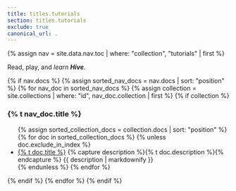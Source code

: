 ```yaml
---
title: titles.tutorials
section: titles.tutorials
exclude: true
canonical_url: .
---
```

{% assign nav = site.data.nav.toc | where: "collection", "tutorials" | first %}
<section id="{{ doc.id | slugify }}" class="row {{ doc.id | slugify }}">
  <section class="row">
    <p>Read, play, and <i>learn <b>Hive</b></i>.</p>
    {% if nav.docs %}
      {% assign sorted_nav_docs = nav.docs | sort: "position" %}
      {% for nav_doc in sorted_nav_docs %}
        {% assign collection = site.collections | where: "id", nav_doc.collection | first %}
        {% if collection %}
          <a id="{{ nav_doc.collection | slugify }}"></a>
          <h3>{% t nav_doc.title %}</h3>
          <ul>
            {% assign sorted_collection_docs = collection.docs | sort: "position" %}
            {% for doc in sorted_collection_docs %}
              {% unless doc.exclude_in_index %}
              <li>
                <a href="{{ doc.id | relative_url }}.html">{% t doc.title %}</a>
                {% capture description %}{% t doc.description %}{% endcapture %}
                <span class="overview">{{ description | markdownify }}</span>
              </li>
              {% endunless %}
            {% endfor %}
          </ul>
        {% endif %}
      {% endfor %}
    {% endif %}
  </section>
</section>
